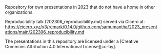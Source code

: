 Repository for own presentations in 2023 that do not have a home in other organizations.

Reproducibility talk (202306_reproducibility.md) served  via Cicero at: https://cicero.xyz/v3/remark/0.14.0/github.com/samumantha/2023_presentations/main/202306_reproducibility.md



The presentations in this repository are licensed under a
[Creative Commons Attribution 4.0 International License][cc-by].

